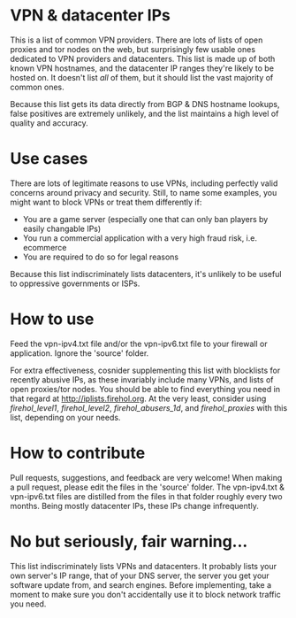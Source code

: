 # VPN & datacenter IPs
This is a list of common VPN providers. There are lots of lists of open proxies and tor nodes on the web, but surprisingly few usable ones dedicated to VPN providers and datacenters. This list is made up of both known VPN hostnames, and the datacenter IP ranges they're likely to be hosted on. It doesn't list _all_ of them, but it should list the vast majority of common ones.

Because this list gets its data directly from BGP & DNS hostname lookups, false positives are extremely unlikely, and the list maintains a high level of quality and accuracy.

# Use cases
There are lots of legitimate reasons to use VPNs, including perfectly valid concerns around privacy and security. Still, to name some examples, you might want to block VPNs or treat them differently if:

  - You are a game server (especially one that can only ban players by easily changable IPs)
  - You run a commercial application with a very high fraud risk, i.e. ecommerce
  - You are required to do so for legal reasons

Because this list indiscriminately lists datacenters, it's unlikely to be useful to oppressive governments or ISPs.

# How to use
Feed the vpn-ipv4.txt file and/or the vpn-ipv6.txt file to your firewall or application. Ignore the 'source' folder.

For extra effectiveness, cosnider supplementing this list with blocklists for recently abusive IPs, as these invariably include many VPNs, and lists of open proxies/tor nodes. You should be able to find everything you need in that regard at http://iplists.firehol.org. At the very least, consider using _firehol_level1_, _firehol_level2_, _firehol_abusers_1d_, and _firehol_proxies_ with this list, depending on your needs.

# How to contribute
Pull requests, suggestions, and feedback are very welcome! When making a pull request, please edit the files in the 'source' folder. The vpn-ipv4.txt & vpn-ipv6.txt files are distilled from the files in that folder roughly every two months. Being mostly datacenter IPs, these IPs change infrequently.

# No but seriously, fair warning...
This list indiscriminately lists VPNs and datacenters. It probably lists your own server's IP range, that of your DNS server, the server you get your software update from, and search engines. Before implementing, take a moment to make sure you don't accidentally use it to block network traffic you need.

